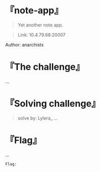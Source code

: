 # 『note-app』
> Yet another note app.

> Link: 10.4.79.68:20007

 Author: anarchistx

 # 『The challenge』

 ...

 # 『Solving challenge』
> solve by: Lylera_
 ...

# 『Flag』

...
```
Flag:
```
